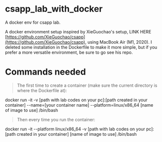 # csapp_lab_with_docker
A docker env for csapp lab.

A docker environment setup inspired by XieGuochao's setup, LINK HERE [https://github.com/XieGuochao/csapp](https://github.com/XieGuochao/csapp), using MacBook Air (M1, 2020). I deleted some installation in the Dockerfile to make it more simple, but if you prefer a more versatile environment, be sure to go see his repo.

# Commands needed
> The first time to create a container (make sure the current directory is where the Dockerfile at):

docker run -it -v \[path with lab codes on your pc\]:\[path created in your container\] --name=\[your container name\] --platform=linux/x86_64 \[name of image to use\] /bin/bash

> Then every time you run the container:

docker run -it --platform linux/x86_64 -v \[path with lab codes on your pc\]:\[path created in your container\] \[name of image to use\] /bin/bash
